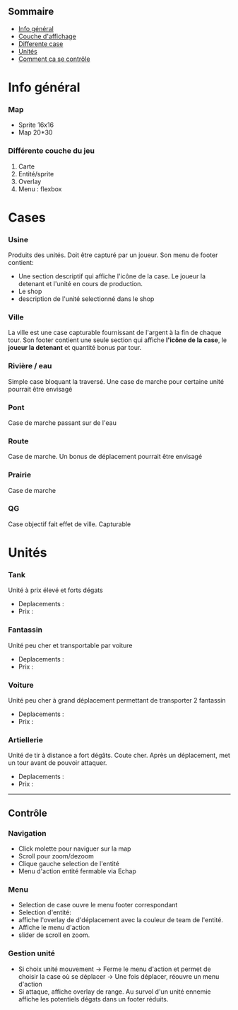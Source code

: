 

## Sommaire
- [Info général](#map)
- [Couche d'affichage](#différente-couche-du-jeu)
- [Differente case](#cases)
- [Unités](#unités)
- [Comment ca se contrôle](#contrôle)

# Info général
### Map
- Sprite 16x16
- Map 20*30

### Différente couche du jeu
1. Carte
2. Entité/sprite
3. Overlay
4. Menu : flexbox

# Cases
### Usine
Produits des unités. Doit être capturé par un joueur.
Son menu de footer contient:
- Une section descriptif qui affiche l'icône de la case. Le joueur la detenant et l'unité en cours de production.
- Le shop
- description de l'unité selectionné dans le shop
### Ville
La ville est une case capturable fournissant de l'argent à la fin de chaque tour.
Son footer contient une seule section qui affiche **l'icône de la case**, le **joueur la detenant** et quantité bonus par tour.

### Rivière / eau
Simple case bloquant la traversé. Une case de marche pour certaine unité pourrait être envisagé
### Pont
Case de marche passant sur de l'eau
### Route
Case de marche. Un bonus de déplacement pourrait être envisagé
### Prairie
Case de marche
### QG
Case objectif fait effet de ville. Capturable

# Unités
### Tank
Unité à prix élevé et forts dégats
- Deplacements :
- Prix : 
### Fantassin
Unité peu cher et transportable par voiture
- Deplacements :
- Prix : 
### Voiture
Unité peu cher à grand déplacement permettant de transporter 2 fantassin
- Deplacements :
- Prix : 
### Artiellerie
Unité de tir à distance a fort dégâts. Coute cher. Après un déplacement, met un tour avant de pouvoir attaquer.
- Deplacements :
- Prix : 

_ _ _

## Contrôle
### Navigation 
- Click molette pour naviguer sur la map
- Scroll pour zoom/dezoom
- Clique gauche selection de l'entité
- Menu d'action entité fermable via Echap
### Menu
- Selection de case ouvre le menu footer correspondant
- Selection d'entité:
 - affiche l'overlay de d'déplacement avec la couleur de team de l'entité.
 - Affiche le menu d'action
- slider de scroll en zoom.

### Gestion unité
- Si choix unité mouvement
 -> Ferme le menu d'action et permet de choisir la case où se déplacer
 -> Une fois déplacer, réouvre un menu d'action
- Si attaque, affiche overlay de range. Au survol d'un unité ennemie affiche les potentiels dégats dans un footer réduits.
  


